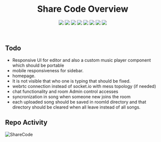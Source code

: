<h1 align="center">Share Code Overview</h1>

<p align="center">
  <img src="https://img.shields.io/badge/build-passing-brightgreen">
  <img src="https://img.shields.io/badge/App-Share%20Code-informational">
  <img src="https://img.shields.io/badge/Version-0.1.0-informational">
  <img src="https://img.shields.io/badge/maintainer-Akash%20Sharma-brightgreen">
  <img src="https://img.shields.io/badge/Server-ExpressJs-informational">
  <img src="https://img.shields.io/badge/os-linux-brightgreen">
  <img src="https://img.shields.io/badge/published%20on-vercel-brightgreen">
  <img src="https://img.shields.io/badge/downloads-102-informational">
</p>

</br>

## Todo
- Responsive UI for editor and also a custom music player component which should be portable
- mobile responsiveness for sidebar.
- homepage. 
- It is not visible that who one is typing that should be fixed.
- webrtc connection instead of socket.io with mess topology (if needed)
- chat functionality and room Admin control accesses
- syncronization in song when someone new joins the room
- each uploaded song should be saved in roomId directory and that directory should be cleared when all leave instead of all songs. 

## Repo Activity
![ShareCode](https://repobeats.axiom.co/api/embed/ea3d62398d96c66d51b387967b8650199f7a6d91.svg "Repobeats analytics image")
